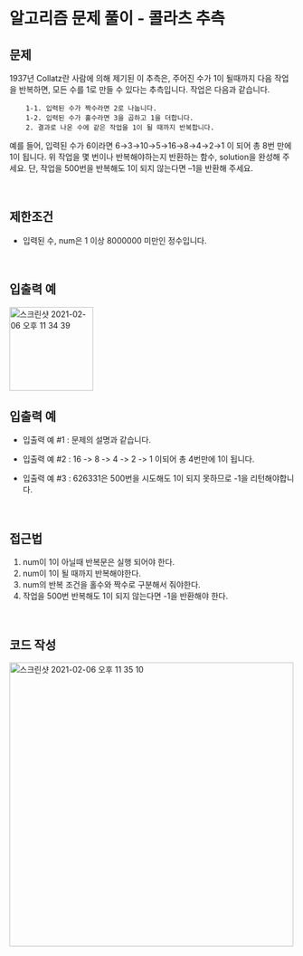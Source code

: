 # 알고리즘 문제 풀이 - 콜라츠 추측


 ## 문제

1937년 Collatz란 사람에 의해 제기된 이 추측은, 주어진 수가 1이 될때까지 다음 작업을 반복하면, 모든 수를 1로 만들 수 있다는 추측입니다. 작업은 다음과 같습니다.

        1-1. 입력된 수가 짝수라면 2로 나눕니다. 
        1-2. 입력된 수가 홀수라면 3을 곱하고 1을 더합니다.
        2. 결과로 나온 수에 같은 작업을 1이 될 때까지 반복합니다.
예를 들어, 입력된 수가 6이라면 6→3→10→5→16→8→4→2→1 이 되어 총 8번 만에 1이 됩니다. 위 작업을 몇 번이나 반복해야하는지 반환하는 함수, solution을 완성해 주세요. 단, 작업을 500번을 반복해도 1이 되지 않는다면 –1을 반환해 주세요.

<br>

 ## 제한조건

 - 입력된 수, num은 1 이상 8000000 미만인 정수입니다.

<br>

 ## 입출력 예

<img width="148" alt="스크린샷 2021-02-06 오후 11 34 39" src="https://user-images.githubusercontent.com/76993386/107121130-29e28a80-68d4-11eb-9997-2426acca4dbd.png">


 <br>

 ## 입출력 예
  - 입출력 예 #1 : 문제의 설명과 같습니다.

  - 입출력 예 #2 : 16 -> 8 -> 4 -> 2 -> 1 이되어 총 4번만에 1이 됩니다.

  - 입출력 예 #3 : 626331은 500번을 시도해도 1이 되지 못하므로 -1을 리턴해야합니다.


 <br>

 ## 접근법

1. num이 1이 아닐때 반복문은 실행 되어야 한다.
2. num이 1이 될 때까지 반복해야한다.
3. num의 반복 조건을 홀수와 짝수로 구분해서 줘야한다.
4. 작업을 500번 반복해도 1이 되지 않는다면 -1을 반환해야 한다.

<br>

 ## 코드 작성
 
<img width="502" alt="스크린샷 2021-02-06 오후 11 35 10" src="https://user-images.githubusercontent.com/76993386/107121137-2f3fd500-68d4-11eb-8bac-370764d77428.png">

<br>

